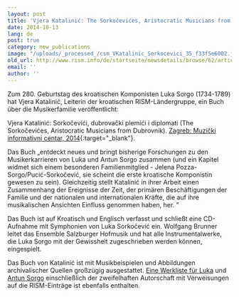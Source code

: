 ```yaml
---
layout: post
title: 'Vjera Katalinić: The Sorkočevićes, Aristocratic Musicians from Dubrovnik'
date: 2014-10-13
lang: de
post: true
category: new_publications
image: "/uploads/_processed_/csm_VKatalinic_Sorkocevici_35_f33f5e6002.jpg"
old_url: http://www.rism.info/de/startseite/newsdetails/browse/62/article/64/vjera-katalinic-the-sorkocevices-aristocratic-musicians-from-dubrovnik.html
email: ''
author: ''
---
```



Zum 280. Geburtstag des kroatischen Komponisten Luka Sorgo (1734-1789) hat Vjera Katalinić, Leiterin der kroatischen RISM-Ländergruppe, ein Buch über die Musikerfamilie veröffentlicht:

Vjera Katalinić: Sorkočevići, dubrovački plemići i diplomati (The Sorkočevićes, Aristocratic Musicians from Dubrovnik). [Zagreb: Muzički informativni centar, 2014](http://mic.hr/products/the-sorkocevices-aristocratic-musicians-from-dubrovnik-book-and-cd){:target="_blank"}.

Das Buch „entdeckt neues und bringt bisherige Forschungen zu den Musikerkarrieren von Luka und Antun Sorgo zusammen (und ein Kapitel widmet sich einem besonderen Familienmitglied - Jelena Pozza-Sorgo/Pucić-Sorkočević, sie scheint die erste kroatische Komponistin gewesen zu sein). Gleichzeitig stellt Katalinić in ihrer Arbeit einen Zusammenhang der Ereignisse der Zeit, der primären Beschäftigungen der Familie und der nationalen und internationalen Kräfte, die auf ihre musikalischen Ansichten Einfluss genommen haben, her. ”

Das Buch ist auf Kroatisch und Englisch verfasst und schließt eine CD-Aufnahme mit Symphonien von Luka Sorkočević ein. Wolfgang Brunner leitet das Ensemble Salzburger Hofmusik und hat alle Instrumentalwerke, die Luka Sorgo mit der Gewissheit zugeschrieben werden können, eingespielt.

Das Buch von Katalinić ist mit Musikbeispielen und Abbildungen archivalischer Quellen großzügig ausgestattet. [Eine Werkliste für Luka](https://opac.rism.info/search?View=rism&author=Sorgo+Luca "external-link-new-window") und [Antun Sorgo](https://opac.rism.info/search?View=rism&author=Sorgo+Antun "external-link-new-window") einschließlich der zweifelhaften Autorschaft mit Verweisungen auf die RISM-Einträge ist ebenfalls enthalten.



<script type="text/javascript">var switchTo5x=true;</script><script type="text/javascript" src="http://w.sharethis.com/button/buttons.js"></script><script type="text/javascript">stLight.options({publisher: "9b601438-1ce1-49d8-bfd7-9cff5df54c17", doNotHash: false, doNotCopy: false, hashAddressBar: false});</script>